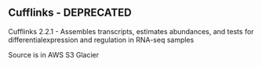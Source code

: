## Cufflinks - DEPRECATED
Cufflinks 2.2.1 - Assembles transcripts, estimates abundances, and tests for differentialexpression and regulation in RNA-seq samples

Source is in AWS S3 Glacier
